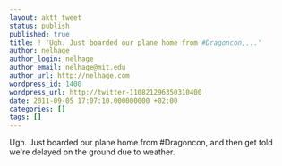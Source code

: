 ```yaml
---
layout: aktt_tweet
status: publish
published: true
title: ! 'Ugh. Just boarded our plane home from #Dragoncon,...'
author: nelhage
author_login: nelhage
author_email: nelhage@mit.edu
author_url: http://nelhage.com
wordpress_id: 1400
wordpress_url: http://twitter-110821296350310400
date: 2011-09-05 17:07:10.000000000 +02:00
categories: []
tags: []
---
```

Ugh. Just boarded our plane home from #Dragoncon, and then get told we're delayed on the ground due to weather.
